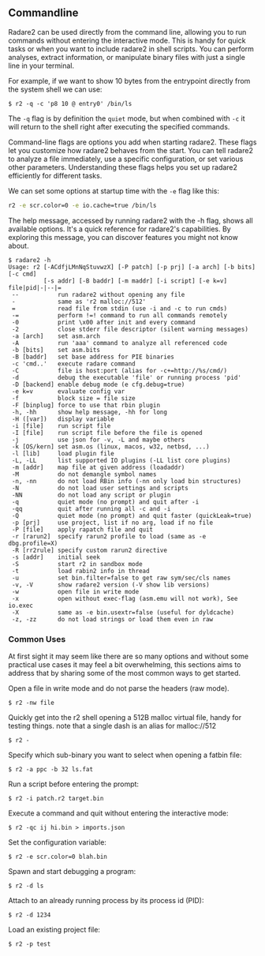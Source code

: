 ## Commandline

Radare2 can be used directly from the command line, allowing you to run commands without entering the interactive mode. This is handy for quick tasks or when you want to include radare2 in shell scripts. You can perform analyses, extract information, or manipulate binary files with just a single line in your terminal.

For example, if we want to show 10 bytes from the entrypoint directly from the system shell we can use:

```console
$ r2 -q -c 'p8 10 @ entry0' /bin/ls
```

The `-q` flag is by definition the `quiet` mode, but when combined with `-c` it will return to the shell right after executing the specified commands.

Command-line flags are options you add when starting radare2. These flags let you customize how radare2 behaves from the start. You can tell radare2 to analyze a file immediately, use a specific configuration, or set various other parameters. Understanding these flags helps you set up radare2 efficiently for different tasks.

We can set some options at startup time with the `-e` flag like this:

```sh
r2 -e scr.color=0 -e io.cache=true /bin/ls
```

The help message, accessed by running radare2 with the -h flag, shows all available options. It's a quick reference for radare2's capabilities. By exploring this message, you can discover features you might not know about.

```console
$ radare2 -h
Usage: r2 [-ACdfjLMnNqStuvwzX] [-P patch] [-p prj] [-a arch] [-b bits] [-c cmd]
          [-s addr] [-B baddr] [-m maddr] [-i script] [-e k=v] file|pid|-|--|=
 --           run radare2 without opening any file
 -            same as 'r2 malloc://512'
 =            read file from stdin (use -i and -c to run cmds)
 -=           perform !=! command to run all commands remotely
 -0           print \x00 after init and every command
 -2           close stderr file descriptor (silent warning messages)
 -a [arch]    set asm.arch
 -A           run 'aaa' command to analyze all referenced code
 -b [bits]    set asm.bits
 -B [baddr]   set base address for PIE binaries
 -c 'cmd..'   execute radare command
 -C           file is host:port (alias for -c+=http://%s/cmd/)
 -d           debug the executable 'file' or running process 'pid'
 -D [backend] enable debug mode (e cfg.debug=true)
 -e k=v       evaluate config var
 -f           block size = file size
 -F [binplug] force to use that rbin plugin
 -h, -hh      show help message, -hh for long
 -H ([var])   display variable
 -i [file]    run script file
 -I [file]    run script file before the file is opened
 -j           use json for -v, -L and maybe others
 -k [OS/kern] set asm.os (linux, macos, w32, netbsd, ...)
 -l [lib]     load plugin file
 -L, -LL      list supported IO plugins (-LL list core plugins)
 -m [addr]    map file at given address (loadaddr)
 -M           do not demangle symbol names
 -n, -nn      do not load RBin info (-nn only load bin structures)
 -N           do not load user settings and scripts
 -NN          do not load any script or plugin
 -q           quiet mode (no prompt) and quit after -i
 -qq          quit after running all -c and -i
 -Q           quiet mode (no prompt) and quit faster (quickLeak=true)
 -p [prj]     use project, list if no arg, load if no file
 -P [file]    apply rapatch file and quit
 -r [rarun2]  specify rarun2 profile to load (same as -e dbg.profile=X)
 -R [rr2rule] specify custom rarun2 directive
 -s [addr]    initial seek
 -S           start r2 in sandbox mode
 -t           load rabin2 info in thread
 -u           set bin.filter=false to get raw sym/sec/cls names
 -v, -V       show radare2 version (-V show lib versions)
 -w           open file in write mode
 -x           open without exec-flag (asm.emu will not work), See io.exec
 -X           same as -e bin.usextr=false (useful for dyldcache)
 -z, -zz      do not load strings or load them even in raw
```

### Common Uses

At first sight it may seem like there are so many options and without some practical use cases it may feel a bit overwhelming, this sections aims to address that by sharing some of the most common ways to get started.

Open a file in write mode and do not parse the headers (raw mode).

```console
$ r2 -nw file
```

Quickly get into the r2 shell opening a 512B malloc virtual file, handy for testing things. note that a single dash is an alias for malloc://512

```console
$ r2 -
```

Specify which sub-binary you want to select when opening a fatbin file:

```console
$ r2 -a ppc -b 32 ls.fat
```

Run a script before entering the prompt:

```console
$ r2 -i patch.r2 target.bin
```

Execute a command and quit without entering the interactive mode:

```console
$ r2 -qc ij hi.bin > imports.json
```

Set the configuration variable:

```console
$ r2 -e scr.color=0 blah.bin
```

Spawn and start debugging a program:

```console
$ r2 -d ls
```

Attach to an already running process by its process id (PID):

```console
$ r2 -d 1234
```

Load an existing project file:

```console
$ r2 -p test
```
